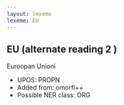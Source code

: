 ```yaml
---
layout: lexeme
lexeme: EU
---
```


## EU (alternate reading 2 )

Euroopan Unioni
* UPOS:  PROPN
* Added from:  omorfi++
* Possible NER class:  ORG

